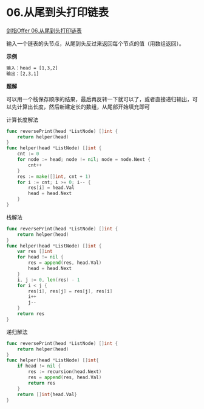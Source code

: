 # 06.从尾到头打印链表 <div id="06" />
[剑指Offer 06.从尾到头打印链表](https://leetcode-cn.com/problems/cong-wei-dao-tou-da-yin-lian-biao-lcof/)

输入一个链表的头节点，从尾到头反过来返回每个节点的值（用数组返回）。

**示例**
```html
输入：head = [1,3,2]
输出：[2,3,1]
```
**题解**

可以用一个栈保存顺序的结果，最后再反转一下就可以了，或者直接递归输出，可以先计算出长度，然后新建定长的数组，从尾部开始填充即可

计算长度解法
```go
func reversePrint(head *ListNode) []int {
    return helper(head)
}
func helper(head *ListNode) []int {
    cnt := 0
    for node := head; node != nil; node = node.Next {
        cnt++
    }
    res := make([]int, cnt + 1)
    for i := cnt; i >= 0; i-- {
        res[i] = head.Val
        head = head.Next
    }
}
```
栈解法
```go
func reversePrint(head *ListNode) []int {
    return helper(head)
}
func helper(head *ListNode) []int {
    var res []int
    for head != nil {
        res = append(res, head.Val)
        head = head.Next
    }
    i, j := 0, len(res) - 1
    for i < j {
        res[i], res[j] = res[j], res[i]
        i++
        j--
    }
    return res
}
```
递归解法
```go
func reversePrint(head *ListNode) []int {
    return helper(head)
}
func helper(head *ListNode) []int{
    if head != nil {
        res := recursion(head.Next)
        res = append(res, head.Val)
        return res
    }
    return []int{head.Val}
}
```